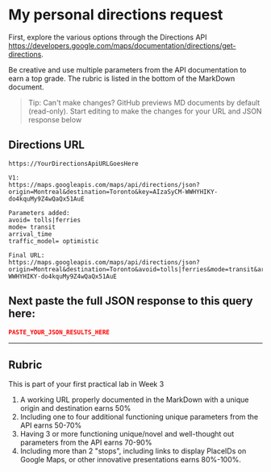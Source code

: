 # My personal directions request

First, explore the various options through the Directions API https://developers.google.com/maps/documentation/directions/get-directions. 

Be creative and use multiple parameters from the API documentation to earn a top grade. The rubric is listed in the bottom of the MarkDown document. 

> Tip: Can't make changes? GitHub previews MD documents by default (read-only). Start editing to make the changes for your URL and JSON response below

## Directions URL

```
https://YourDirectionsApiURLGoesHere

V1:
https://maps.googleapis.com/maps/api/directions/json?origin=Montreal&destination=Toronto&key=AIzaSyCM-WWHYHIKY-do4kquMy9Z4wQaQx51AuE

Parameters added:
avoid= tolls|ferries
mode= transit
arrival_time
traffic_model= optimistic

Final URL:
https://maps.googleapis.com/maps/api/directions/json?origin=Montreal&destination=Toronto&avoid=tolls|ferries&mode=transit&arrival_time&traffic_model=optimistic&key=AIzaSyCM-WWHYHIKY-do4kquMy9Z4wQaQx51AuE

```

## Next paste the full JSON response to this query here:

```JSON
PASTE_YOUR_JSON_RESULTS_HERE
```
____
## Rubric

This is part of your first practical lab in Week 3 

1. A working URL properly documented in the MarkDown with a unique origin and destination earns 50%
2. Including one to four additional functioning unique parameters from the API earns 50-70%
3. Having 3 or more functioning unique/novel and well-thought out parameters from the API earns 70-90%
4. Including more than 2 "stops", including links to display PlaceIDs on Google Maps, or other innovative presentations earns 80%-100%. 
